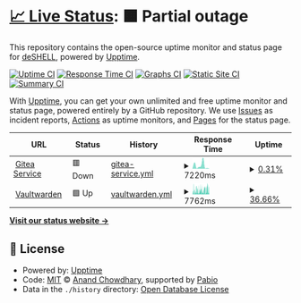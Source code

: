 # [📈 Live Status](https://uptime.coderrrrr.site): <!--live status--> **🟧 Partial outage**

This repository contains the open-source uptime monitor and status page for [deSHELL](https://uptime.coderrrrr.site), powered by [Upptime](https://github.com/upptime/upptime).

[![Uptime CI](https://github.com/deSHELL/upptime/workflows/Uptime%20CI/badge.svg)](https://github.com/deSHELL/upptime/actions?query=workflow%3A%22Uptime+CI%22)
[![Response Time CI](https://github.com/deSHELL/upptime/workflows/Response%20Time%20CI/badge.svg)](https://github.com/deSHELL/upptime/actions?query=workflow%3A%22Response+Time+CI%22)
[![Graphs CI](https://github.com/deSHELL/upptime/workflows/Graphs%20CI/badge.svg)](https://github.com/deSHELL/upptime/actions?query=workflow%3A%22Graphs+CI%22)
[![Static Site CI](https://github.com/deSHELL/upptime/workflows/Static%20Site%20CI/badge.svg)](https://github.com/deSHELL/upptime/actions?query=workflow%3A%22Static+Site+CI%22)
[![Summary CI](https://github.com/deSHELL/upptime/workflows/Summary%20CI/badge.svg)](https://github.com/deSHELL/upptime/actions?query=workflow%3A%22Summary+CI%22)

With [Upptime](https://upptime.js.org), you can get your own unlimited and free uptime monitor and status page, powered entirely by a GitHub repository. We use [Issues](https://github.com/deSHELL/upptime/issues) as incident reports, [Actions](https://github.com/deSHELL/upptime/actions) as uptime monitors, and [Pages](https://uptime.coderrrrr.site) for the status page.

<!--start: status pages-->
<!-- This summary is generated by Upptime (https://github.com/upptime/upptime) -->
<!-- Do not edit this manually, your changes will be overwritten -->
<!-- prettier-ignore -->
| URL | Status | History | Response Time | Uptime |
| --- | ------ | ------- | ------------- | ------ |
| <img alt="" src="https://icons.duckduckgo.com/ip3/git.coderrrrr.site.ico" height="13"> [Gitea Service](https://git.coderrrrr.site) | 🟥 Down | [gitea-service.yml](https://github.com/deSHELL/upptime/commits/HEAD/history/gitea-service.yml) | <details><summary><img alt="Response time graph" src="./graphs/gitea-service/response-time-week.png" height="20"> 7220ms</summary><br><a href="https://uptime.coderrrrr.site/history/gitea-service"><img alt="Response time 7220" src="https://img.shields.io/endpoint?url=https%3A%2F%2Fraw.githubusercontent.com%2FdeSHELL%2Fupptime%2FHEAD%2Fapi%2Fgitea-service%2Fresponse-time.json"></a><br><a href="https://uptime.coderrrrr.site/history/gitea-service"><img alt="24-hour response time 63" src="https://img.shields.io/endpoint?url=https%3A%2F%2Fraw.githubusercontent.com%2FdeSHELL%2Fupptime%2FHEAD%2Fapi%2Fgitea-service%2Fresponse-time-day.json"></a><br><a href="https://uptime.coderrrrr.site/history/gitea-service"><img alt="7-day response time 7220" src="https://img.shields.io/endpoint?url=https%3A%2F%2Fraw.githubusercontent.com%2FdeSHELL%2Fupptime%2FHEAD%2Fapi%2Fgitea-service%2Fresponse-time-week.json"></a><br><a href="https://uptime.coderrrrr.site/history/gitea-service"><img alt="30-day response time 7220" src="https://img.shields.io/endpoint?url=https%3A%2F%2Fraw.githubusercontent.com%2FdeSHELL%2Fupptime%2FHEAD%2Fapi%2Fgitea-service%2Fresponse-time-month.json"></a><br><a href="https://uptime.coderrrrr.site/history/gitea-service"><img alt="1-year response time 7220" src="https://img.shields.io/endpoint?url=https%3A%2F%2Fraw.githubusercontent.com%2FdeSHELL%2Fupptime%2FHEAD%2Fapi%2Fgitea-service%2Fresponse-time-year.json"></a></details> | <details><summary><a href="https://uptime.coderrrrr.site/history/gitea-service">0.31%</a></summary><a href="https://uptime.coderrrrr.site/history/gitea-service"><img alt="All-time uptime 0.31%" src="https://img.shields.io/endpoint?url=https%3A%2F%2Fraw.githubusercontent.com%2FdeSHELL%2Fupptime%2FHEAD%2Fapi%2Fgitea-service%2Fuptime.json"></a><br><a href="https://uptime.coderrrrr.site/history/gitea-service"><img alt="24-hour uptime 0.00%" src="https://img.shields.io/endpoint?url=https%3A%2F%2Fraw.githubusercontent.com%2FdeSHELL%2Fupptime%2FHEAD%2Fapi%2Fgitea-service%2Fuptime-day.json"></a><br><a href="https://uptime.coderrrrr.site/history/gitea-service"><img alt="7-day uptime 0.31%" src="https://img.shields.io/endpoint?url=https%3A%2F%2Fraw.githubusercontent.com%2FdeSHELL%2Fupptime%2FHEAD%2Fapi%2Fgitea-service%2Fuptime-week.json"></a><br><a href="https://uptime.coderrrrr.site/history/gitea-service"><img alt="30-day uptime 0.31%" src="https://img.shields.io/endpoint?url=https%3A%2F%2Fraw.githubusercontent.com%2FdeSHELL%2Fupptime%2FHEAD%2Fapi%2Fgitea-service%2Fuptime-month.json"></a><br><a href="https://uptime.coderrrrr.site/history/gitea-service"><img alt="1-year uptime 0.31%" src="https://img.shields.io/endpoint?url=https%3A%2F%2Fraw.githubusercontent.com%2FdeSHELL%2Fupptime%2FHEAD%2Fapi%2Fgitea-service%2Fuptime-year.json"></a></details>
| <img alt="" src="https://icons.duckduckgo.com/ip3/vw.coderrrrr.site.ico" height="13"> [Vaultwarden](https://vw.coderrrrr.site) | 🟩 Up | [vaultwarden.yml](https://github.com/deSHELL/upptime/commits/HEAD/history/vaultwarden.yml) | <details><summary><img alt="Response time graph" src="./graphs/vaultwarden/response-time-week.png" height="20"> 7762ms</summary><br><a href="https://uptime.coderrrrr.site/history/vaultwarden"><img alt="Response time 7762" src="https://img.shields.io/endpoint?url=https%3A%2F%2Fraw.githubusercontent.com%2FdeSHELL%2Fupptime%2FHEAD%2Fapi%2Fvaultwarden%2Fresponse-time.json"></a><br><a href="https://uptime.coderrrrr.site/history/vaultwarden"><img alt="24-hour response time 9973" src="https://img.shields.io/endpoint?url=https%3A%2F%2Fraw.githubusercontent.com%2FdeSHELL%2Fupptime%2FHEAD%2Fapi%2Fvaultwarden%2Fresponse-time-day.json"></a><br><a href="https://uptime.coderrrrr.site/history/vaultwarden"><img alt="7-day response time 7762" src="https://img.shields.io/endpoint?url=https%3A%2F%2Fraw.githubusercontent.com%2FdeSHELL%2Fupptime%2FHEAD%2Fapi%2Fvaultwarden%2Fresponse-time-week.json"></a><br><a href="https://uptime.coderrrrr.site/history/vaultwarden"><img alt="30-day response time 7762" src="https://img.shields.io/endpoint?url=https%3A%2F%2Fraw.githubusercontent.com%2FdeSHELL%2Fupptime%2FHEAD%2Fapi%2Fvaultwarden%2Fresponse-time-month.json"></a><br><a href="https://uptime.coderrrrr.site/history/vaultwarden"><img alt="1-year response time 7762" src="https://img.shields.io/endpoint?url=https%3A%2F%2Fraw.githubusercontent.com%2FdeSHELL%2Fupptime%2FHEAD%2Fapi%2Fvaultwarden%2Fresponse-time-year.json"></a></details> | <details><summary><a href="https://uptime.coderrrrr.site/history/vaultwarden">36.66%</a></summary><a href="https://uptime.coderrrrr.site/history/vaultwarden"><img alt="All-time uptime 36.66%" src="https://img.shields.io/endpoint?url=https%3A%2F%2Fraw.githubusercontent.com%2FdeSHELL%2Fupptime%2FHEAD%2Fapi%2Fvaultwarden%2Fuptime.json"></a><br><a href="https://uptime.coderrrrr.site/history/vaultwarden"><img alt="24-hour uptime 21.47%" src="https://img.shields.io/endpoint?url=https%3A%2F%2Fraw.githubusercontent.com%2FdeSHELL%2Fupptime%2FHEAD%2Fapi%2Fvaultwarden%2Fuptime-day.json"></a><br><a href="https://uptime.coderrrrr.site/history/vaultwarden"><img alt="7-day uptime 36.66%" src="https://img.shields.io/endpoint?url=https%3A%2F%2Fraw.githubusercontent.com%2FdeSHELL%2Fupptime%2FHEAD%2Fapi%2Fvaultwarden%2Fuptime-week.json"></a><br><a href="https://uptime.coderrrrr.site/history/vaultwarden"><img alt="30-day uptime 36.66%" src="https://img.shields.io/endpoint?url=https%3A%2F%2Fraw.githubusercontent.com%2FdeSHELL%2Fupptime%2FHEAD%2Fapi%2Fvaultwarden%2Fuptime-month.json"></a><br><a href="https://uptime.coderrrrr.site/history/vaultwarden"><img alt="1-year uptime 36.66%" src="https://img.shields.io/endpoint?url=https%3A%2F%2Fraw.githubusercontent.com%2FdeSHELL%2Fupptime%2FHEAD%2Fapi%2Fvaultwarden%2Fuptime-year.json"></a></details>

<!--end: status pages-->

[**Visit our status website →**](https://uptime.coderrrrr.site)

## 📄 License

- Powered by: [Upptime](https://github.com/upptime/upptime)
- Code: [MIT](./LICENSE) © [Anand Chowdhary](https://anandchowdhary.com), supported by [Pabio](https://pabio.com)
- Data in the `./history` directory: [Open Database License](https://opendatacommons.org/licenses/odbl/1-0/)
